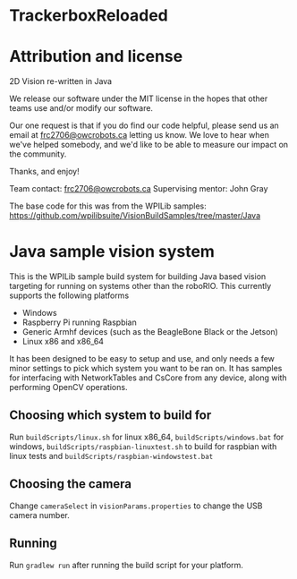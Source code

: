 # TrackerboxReloaded

# Attribution and license

2D Vision re-written in Java

We release our software under the MIT license in the hopes that other teams use and/or modify our software.

Our one request is that if you do find our code helpful, please send us an email at frc2706@owcrobots.ca letting us know. We love to hear when we've helped somebody, and we'd like to be able to measure our impact on the community.

Thanks, and enjoy!

Team contact: frc2706@owcrobots.ca Supervising mentor: John Gray


The base code for this was from the WPILib samples: https://github.com/wpilibsuite/VisionBuildSamples/tree/master/Java

# Java sample vision system

This is the WPILib sample build system for building Java based vision targeting for running on systems other than the roboRIO. This currently supports the following platforms

* Windows
* Raspberry Pi running Raspbian
* Generic Armhf devices (such as the BeagleBone Black or the Jetson)
* Linux x86 and x86_64

It has been designed to be easy to setup and use, and only needs a few minor settings to pick which system you want to be ran on. It has samples for interfacing with NetworkTables and CsCore from
any device, along with performing OpenCV operations.

## Choosing which system to build for

Run `buildScripts/linux.sh` for linux x86_64, `buildScripts/windows.bat` for windows, `buildScripts/raspbian-linuxtest.sh` to build for raspbian with linux tests and `buildScripts/raspbian-windowstest.bat`

## Choosing the camera

Change `cameraSelect` in `visionParams.properties` to change the USB camera number.

## Running

Run `gradlew run` after running the build script for your platform.
